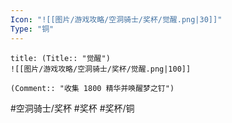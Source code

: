 ```yaml
---
Icon: "![[图片/游戏攻略/空洞骑士/奖杯/觉醒.png|30]]"
Type: "铜"
---
```

```ad-common-bronze-trophy
title: (Title:: "觉醒")
![[图片/游戏攻略/空洞骑士/奖杯/觉醒.png|100]]

(Comment:: "收集 1800 精华并唤醒梦之钉")
```

#空洞骑士/奖杯 #奖杯 #奖杯/铜
